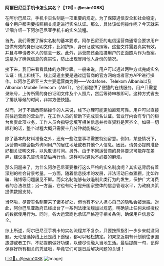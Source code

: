 **阿爾巴尼亞手机卡怎么实名？【TG💪+ @esim1088】**

在阿尔巴尼亚，手机卡实名制是一项重要的规定。为了保障通信安全和社会稳定，每个用户都需要按照相关规定进行实名认证。那么，具体该如何操作呢？今天就来详细介绍一下阿尔巴尼亚手机卡的实名流程。

首先，我们需要了解实名制的基本要求。阿尔巴尼亚的电信运营商通常会要求用户提供有效的身份证明文件，比如护照、身份证或驾照等。这些文件需要真实有效，并且与申请者本人的信息一致。此外，运营商还会拍摄用户的正面照片作为备案。这是为了确保信息的真实性，防止出现冒用他人身份的情况。

接下来，我们来看看具体的办理步骤。一般来说，用户可以通过两种方式完成实名认证：线上和线下。线上渠道主要是通过运营商的官方网站或者官方APP进行操作。以阿尔巴尼亚三大主要运营商为例——Vodafone、Telekom Albania以及Albanian Mobile Telecom（AMT），它们都提供了便捷的在线服务。用户只需登录账号，上传所需的身份证明文件及个人照片，然后等待审核即可。这种方式省去了排队等候的时间，非常方便快捷。

然而，对于不熟悉网络操作的人来说，线下办理可能更加直观可靠。用户可以直接前往运营商的营业厅，在工作人员的帮助下完成实名认证。营业厅内会有专门的柜台负责此项业务，工作人员会指导您填写相关信息并检查资料是否齐全。如果一切顺利的话，整个过程大概只需要十几分钟就能搞定。

除了基本的材料准备之外，还有一些注意事项需要特别留意。例如，某些情况下，运营商可能会额外询问用户的居住地址或者其他个人信息。因此，请务必提前准备好相关证明文件，以免耽误时间。另外，由于不同运营商的具体要求可能存在差异，建议事先咨询清楚后再行动，这样可以避免不必要的麻烦。

那么问题来了，为什么阿尔巴尼亚要推行这么严格的实名制度呢？其实这背后有着深刻的社会背景考量。一方面，随着信息技术的发展，非法活动日益猖獗，比如诈骗、赌博等问题屡见不鲜。而实名制能够有效遏制此类行为的发生，保护广大消费者的合法权益；另一方面，它也有助于提升国家整体的信息管理水平，为政府决策提供数据支持。

当然啦，尽管实名制带来了诸多好处，但也有不少人担心自己的隐私会被泄露。对此，阿尔巴尼亚政府已经出台了一系列法律法规加以规范，明确禁止任何未经授权的数据使用行为。同时，各大运营商也承诺严格遵守相关条例，确保用户信息安全。

综上所述，阿尔巴尼亚手机卡的实名流程并不复杂，只要按照指引一步步来就没问题。无论是选择线上还是线下途径，都可以轻松搞定。如果您近期有计划前往该国旅游或者工作，不妨提前做好功课，以便尽快融入当地生活。最后提醒一句，记得保存好所有相关的凭证哦，毕竟它们可是日后解决问题的关键！

[[TG💪+ @esim1088](https://t.me/s/esim1088) ![Image](https://i.postimg.cc/4NQfJmqS/Snipaste-2025-05-13-00-14-12.png)]